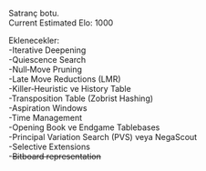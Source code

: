 Satranç botu.                  
Current Estimated Elo: 1000  


Eklenecekler:  
-Iterative Deepening  
-Quiescence Search  
-Null‑Move Pruning  
-Late Move Reductions (LMR)  
-Killer‑Heuristic ve History Table  
-Transposition Table (Zobrist Hashing)  
-Aspiration Windows  
-Time Management  
-Opening Book ve Endgame Tablebases  
-Principal Variation Search (PVS) veya NegaScout  
-Selective Extensions     
-~~Bitboard representation~~
